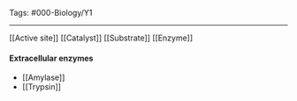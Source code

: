 Tags: #000-Biology/Y1

---
[[Active site]]
[[Catalyst]]
[[Substrate]]
[[Enzyme]]

#### Extracellular enzymes
- [[Amylase]]
- [[Trypsin]]
